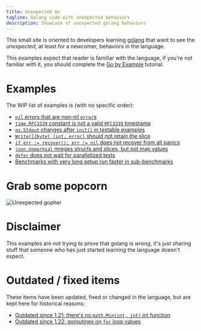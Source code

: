 ```yaml
---
title: Unexpected Go
tagline: Golang code with unexpected behaviors
description: Showcase of unexpected golang behaviors
---
```


This small site is oriented to developers learning [golang](https://golang.org) that want to see the _unexpected_, at least for a newcomer, behaviors in the language.

This examples expect that reader is familiar with the language, if you're not familiar with it, you should complete the [Go by Example](https://gobyexample.com/) tutorial.

# Examples 

The WIP list of examples is (with no specific order):
 - [`nil` errors that are non-nil `error`s](nil-errors-that-are-non-nil-errors.html)
 - [`time.RFC3339` constant is not a valid `RFC3339` timestamp](time-rfc3339-is-not-a-valid-rfc3339.html)
 - [`os.Stdout` changes after `init()` in testable examples](os-stdout-changes-after-init-in-examples.html)
 - [`Write([]byte) (int, error)` should not retain the slice](write-should-not-retain-the-slice.html)
 - [`if err := recover(); err != nil` does not recover from all panics](recovering-from-nil-panics.html)
 - [`json.Unmarhsal` mreges structs and slices, but not map values](json-unmarshal-merges-structs-but-not-map-values.html)
 - [`defer` does not wait for parallelized tests](defer-does-not-wait-for-parallelized-tests.html)
 - [Benchmarks with very long setup run faster in sub-benchmarks](benchmarks-with-very-long-setup-run-faster-in-sub-benchmarks.html)

# Grab some popcorn

![Unexpected gopher](gopher.png)
   
# Disclaimer 
   
This examples are not trying to prove that golang is _wrong_, it's just sharing stuff that someone who has just started learning the language doesn't expect.

# Outdated / fixed items

These items have been updated, fixed or changed in the language, but are kept here for historical reasons:

- [Outdated since 1.21: there's no `math.Min(int, int)` int function](theres-no-min-function.html)
- [Outdated since 1.22: goroutines on `for` loop values](goroutines-on-loops.html)

